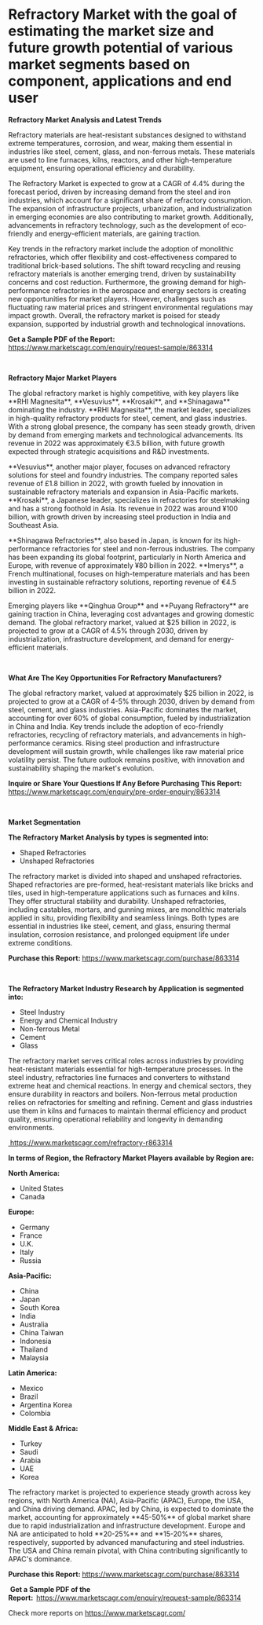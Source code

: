 <p><h1>Refractory Market with the goal of estimating the market size and future growth potential of various market segments based on component, applications and end user</h1></p><p><strong>Refractory Market Analysis and Latest Trends</strong></p>
<p><p>Refractory materials are heat-resistant substances designed to withstand extreme temperatures, corrosion, and wear, making them essential in industries like steel, cement, glass, and non-ferrous metals. These materials are used to line furnaces, kilns, reactors, and other high-temperature equipment, ensuring operational efficiency and durability.</p><p>The Refractory Market is expected to grow at a CAGR of 4.4% during the forecast period, driven by increasing demand from the steel and iron industries, which account for a significant share of refractory consumption. The expansion of infrastructure projects, urbanization, and industrialization in emerging economies are also contributing to market growth. Additionally, advancements in refractory technology, such as the development of eco-friendly and energy-efficient materials, are gaining traction.</p><p>Key trends in the refractory market include the adoption of monolithic refractories, which offer flexibility and cost-effectiveness compared to traditional brick-based solutions. The shift toward recycling and reusing refractory materials is another emerging trend, driven by sustainability concerns and cost reduction. Furthermore, the growing demand for high-performance refractories in the aerospace and energy sectors is creating new opportunities for market players. However, challenges such as fluctuating raw material prices and stringent environmental regulations may impact growth. Overall, the refractory market is poised for steady expansion, supported by industrial growth and technological innovations.</p></p>
<p><strong>Get a Sample PDF of the Report:&nbsp;</strong> <a href="https://www.marketscagr.com/enquiry/request-sample/863314?utm_campaign=1869&utm_medium=2&utm_source=Github&utm_content=ia&utm_term=26012025&utm_id=refractory">https://www.marketscagr.com/enquiry/request-sample/863314</a></p>
<p>&nbsp;</p>
<p><strong>Refractory Major Market Players</strong></p>
<p><p>The global refractory market is highly competitive, with key players like **RHI Magnesita**, **Vesuvius**, **Krosaki**, and **Shinagawa** dominating the industry. **RHI Magnesita**, the market leader, specializes in high-quality refractory products for steel, cement, and glass industries. With a strong global presence, the company has seen steady growth, driven by demand from emerging markets and technological advancements. Its revenue in 2022 was approximately €3.5 billion, with future growth expected through strategic acquisitions and R&D investments.</p><p>**Vesuvius**, another major player, focuses on advanced refractory solutions for steel and foundry industries. The company reported sales revenue of £1.8 billion in 2022, with growth fueled by innovation in sustainable refractory materials and expansion in Asia-Pacific markets. **Krosaki**, a Japanese leader, specializes in refractories for steelmaking and has a strong foothold in Asia. Its revenue in 2022 was around ¥100 billion, with growth driven by increasing steel production in India and Southeast Asia.</p><p>**Shinagawa Refractories**, also based in Japan, is known for its high-performance refractories for steel and non-ferrous industries. The company has been expanding its global footprint, particularly in North America and Europe, with revenue of approximately ¥80 billion in 2022. **Imerys**, a French multinational, focuses on high-temperature materials and has been investing in sustainable refractory solutions, reporting revenue of €4.5 billion in 2022.</p><p>Emerging players like **Qinghua Group** and **Puyang Refractory** are gaining traction in China, leveraging cost advantages and growing domestic demand. The global refractory market, valued at $25 billion in 2022, is projected to grow at a CAGR of 4.5% through 2030, driven by industrialization, infrastructure development, and demand for energy-efficient materials.</p></p>
<p>&nbsp;</p>
<p><strong>What Are The Key Opportunities For Refractory Manufacturers?</strong></p>
<p><p>The global refractory market, valued at approximately $25 billion in 2022, is projected to grow at a CAGR of 4-5% through 2030, driven by demand from steel, cement, and glass industries. Asia-Pacific dominates the market, accounting for over 60% of global consumption, fueled by industrialization in China and India. Key trends include the adoption of eco-friendly refractories, recycling of refractory materials, and advancements in high-performance ceramics. Rising steel production and infrastructure development will sustain growth, while challenges like raw material price volatility persist. The future outlook remains positive, with innovation and sustainability shaping the market's evolution.</p></p>
<p><strong>Inquire or Share Your Questions If Any Before Purchasing This Report:</strong> <a href="https://www.marketscagr.com/enquiry/pre-order-enquiry/863314?utm_campaign=1869&utm_medium=2&utm_source=Github&utm_content=ia&utm_term=26012025&utm_id=refractory">https://www.marketscagr.com/enquiry/pre-order-enquiry/863314</a></p>
<p>&nbsp;</p>
<p><strong>Market Segmentation</strong></p>
<p><strong>The Refractory Market Analysis by types is segmented into:</strong></p>
<p><ul><li>Shaped Refractories</li><li>Unshaped Refractories</li></ul></p>
<p><p>The refractory market is divided into shaped and unshaped refractories. Shaped refractories are pre-formed, heat-resistant materials like bricks and tiles, used in high-temperature applications such as furnaces and kilns. They offer structural stability and durability. Unshaped refractories, including castables, mortars, and gunning mixes, are monolithic materials applied in situ, providing flexibility and seamless linings. Both types are essential in industries like steel, cement, and glass, ensuring thermal insulation, corrosion resistance, and prolonged equipment life under extreme conditions.</p></p>
<p><strong>Purchase this Report:&nbsp;</strong><a href="https://www.marketscagr.com/purchase/863314?utm_campaign=1869&utm_medium=2&utm_source=Github&utm_content=ia&utm_term=26012025&utm_id=refractory">https://www.marketscagr.com/purchase/863314</a></p>
<p>&nbsp;</p>
<p><strong>The Refractory Market Industry Research by Application is segmented into:</strong></p>
<p><ul><li>Steel Industry</li><li>Energy and Chemical Industry</li><li>Non-ferrous Metal</li><li>Cement</li><li>Glass</li></ul></p>
<p><p>The refractory market serves critical roles across industries by providing heat-resistant materials essential for high-temperature processes. In the steel industry, refractories line furnaces and converters to withstand extreme heat and chemical reactions. In energy and chemical sectors, they ensure durability in reactors and boilers. Non-ferrous metal production relies on refractories for smelting and refining. Cement and glass industries use them in kilns and furnaces to maintain thermal efficiency and product quality, ensuring operational reliability and longevity in demanding environments.</p></p>
<p><a href="https://www.marketscagr.com/refractory-r863314?utm_campaign=1869&utm_medium=2&utm_source=Github&utm_content=ia&utm_term=26012025&utm_id=refractory">&nbsp;https://www.marketscagr.com/refractory-r863314</a></p>
<p><strong>In terms of Region, the Refractory Market Players available by Region are:</strong></p>
<p>
    <p> <strong> North America: </strong>
        <ul>
            <li>United States</li>
            <li>Canada</li>
        </ul>
        </p> 
    <p> <strong> Europe: </strong>
        <ul>
            <li>Germany</li>
            <li>France</li>
            <li>U.K.</li>
            <li>Italy</li>
            <li>Russia</li>
        </ul>
        </p> 
    <p> <strong> Asia-Pacific: </strong>
        <ul>
            <li>China</li>
            <li>Japan</li>
            <li>South Korea</li>
            <li>India</li>
            <li>Australia</li>
            <li>China Taiwan</li>
            <li>Indonesia</li>
            <li>Thailand</li>
            <li>Malaysia</li>
        </ul>
        </p> 
    <p> <strong> Latin America: </strong>
        <ul>
            <li>Mexico</li>
            <li>Brazil</li>
            <li>Argentina Korea</li>
            <li>Colombia</li>
        </ul>
        </p> 
    <p> <strong> Middle East & Africa: </strong>
        <ul>
            <li>Turkey</li>
            <li>Saudi</li>
            <li>Arabia</li>
            <li>UAE</li>
            <li>Korea</li>
        </ul>
    </p>
    </p>
<p><p>The refractory market is projected to experience steady growth across key regions, with North America (NA), Asia-Pacific (APAC), Europe, the USA, and China driving demand. APAC, led by China, is expected to dominate the market, accounting for approximately **45-50%** of global market share due to rapid industrialization and infrastructure development. Europe and NA are anticipated to hold **20-25%** and **15-20%** shares, respectively, supported by advanced manufacturing and steel industries. The USA and China remain pivotal, with China contributing significantly to APAC's dominance.</p></p>
<p><strong>Purchase this Report: </strong><a href="https://www.marketscagr.com/purchase/863314?utm_campaign=1869&utm_medium=2&utm_source=Github&utm_content=ia&utm_term=26012025&utm_id=refractory">https://www.marketscagr.com/purchase/863314</a></p>
<p>&nbsp;<strong>Get a Sample PDF of the Report:&nbsp;&nbsp;</strong><a href="https://www.marketscagr.com/enquiry/request-sample/863314?utm_campaign=1869&utm_medium=2&utm_source=Github&utm_content=ia&utm_term=26012025&utm_id=refractory">https://www.marketscagr.com/enquiry/request-sample/863314</a></p>
<p><strong></strong></p>
<p>Check more reports on <a href="https://www.marketscagr.com/?utm_campaign=1869&utm_medium=2&utm_source=Github&utm_content=ia&utm_term=26012025&utm_id=refractory">https://www.marketscagr.com/</a></p>